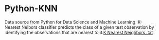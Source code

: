 # Python-KNN
Data source from Python for Data Science and Machine Learning.  K-Nearest Neibors classifier predicts the class of a given test observation by identifying the observations that are nearest to it.[K Nearest Neighbors .txt](https://github.com/song8806/Python-KNN/files/9492810/K.Nearest.Neighbors.txt)

